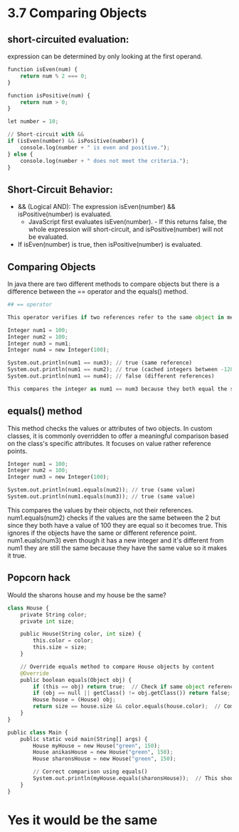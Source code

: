 # 3.7 Comparing Objects
<a id="comparing-objects"></a>
## short-circuited evaluation: 
expression can be determined by only looking at the first operand. 


```python
function isEven(num) {
    return num % 2 === 0;
}

function isPositive(num) {
    return num > 0;
}

let number = 10;

// Short-circuit with &&
if (isEven(number) && isPositive(number)) {
    console.log(number + " is even and positive.");
} else {
    console.log(number + " does not meet the criteria.");
}

```

## Short-Circuit Behavior:
- && (Logical AND): The expression isEven(number) && isPositive(number) is evaluated.
    - JavaScript first evaluates isEven(number). - If this returns false, the whole expression will short-circuit, and isPositive(number) will not be evaluated.
- If isEven(number) is true, then isPositive(number) is evaluated.

## Comparing Objects

In java there are two different methods to compare objects but there is a difference between the == operator and the equals() method.


```python
## == operator

This operator verifies if two references refer to the same object in memory, without evaluating the objects' values or attributes.
```


```python
Integer num1 = 100;
Integer num2 = 100;
Integer num3 = num1;
Integer num4 = new Integer(100);

System.out.println(num1 == num3); // true (same reference)
System.out.println(num1 == num2); // true (cached integers between -128 and 127)
System.out.println(num1 == num4); // false (different references)
```


```python
This compares the integer as num1 == num3 because they both equal the same integer so it's true. num1 == num2 because when they are both assigned the value 100 they point to the same reference so they become true. num1 == num4 even though they have the same values they are different because it's a new integer so it becomes false because they don't have the same reference point.
```

## equals() method

This method checks the values or attributes of two objects. In custom classes, it is commonly overridden to offer a meaningful comparison based on the class's specific attributes. It focuses on value rather reference points.


```python
Integer num1 = 100;
Integer num2 = 100;
Integer num3 = new Integer(100);

System.out.println(num1.equals(num2)); // true (same value)
System.out.println(num1.equals(num3)); // true (same value)
```

This compares the values by their objects, not their references. num1.equals(num2) checks if the values are the same between the 2 but since they both have a value of 100 they are equal so it becomes true. This ignores if the objects have the same or different reference point. num1.euals(num3) even though it has a new integer and it's different from num1 they are still the same because they have the same value so it makes it true.

## Popcorn hack
Would the sharons house and my house be the same?


```python
class House {
    private String color;
    private int size;

    public House(String color, int size) {
        this.color = color;
        this.size = size;
    }

    // Override equals method to compare House objects by content
    @Override
    public boolean equals(Object obj) {
        if (this == obj) return true;  // Check if same object reference
        if (obj == null || getClass() != obj.getClass()) return false;  // Check if same class
        House house = (House) obj;
        return size == house.size && color.equals(house.color);  // Compare attributes
    }
}

public class Main {
    public static void main(String[] args) {
        House myHouse = new House("green", 150);
        House anikasHouse = new House("green", 150);
        House sharonsHouse = new House("green", 150);

        // Correct comparison using equals()
        System.out.println(myHouse.equals(sharonsHouse));  // This should return true
    }
}

```

# Yes it would be the same
